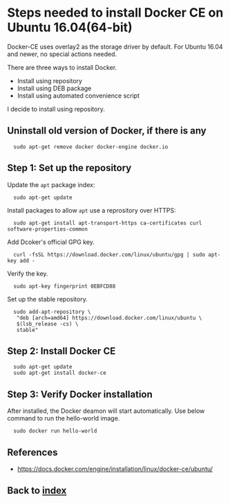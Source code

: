 # Steps needed to install Docker CE on Ubuntu 16.04(64-bit)

Docker-CE uses overlay2 as the storage driver by default. For Ubuntu 16.04 and newer, no special actions needed.

There are three ways to install Docker.
- Install using repository
- Install using DEB package
- Install using automated convenience script

I decide to install using repository.

## Uninstall old version of Docker, if there is any
```shell
  sudo apt-get remove docker docker-engine docker.io
```
## Step 1: Set up the repository
Update the `apt` package index:
```shell
  sudo apt-get update
```

Install packages to allow `apt` use a reprository over HTTPS:
```shell
  sudo apt-get install apt-transport-https ca-certificates curl software-properties-common
```

Add Dcoker's official GPG key.
```shell
  curl -fsSL https://download.docker.com/linux/ubuntu/gpg | sudo apt-key add -
```

Verify the key.
```shell
  sudo apt-key fingerprint 0EBFCD88
```

Set up the stable repository.
```shell
  sudo add-apt-repository \
   "deb [arch=amd64] https://download.docker.com/linux/ubuntu \
   $(lsb_release -cs) \
   stable"
```

## Step 2: Install Docker CE
```shell
  sudo apt-get update
  sudo apt-get install docker-ce
```

## Step 3: Verify Docker installation
After installed, the Docker deamon will start automatically. Use below command to run the hello-world image.
```shell
  sudo docker run hello-world
```

## References
- https://docs.docker.com/engine/installation/linux/docker-ce/ubuntu/

## Back to [index](./index.md)
